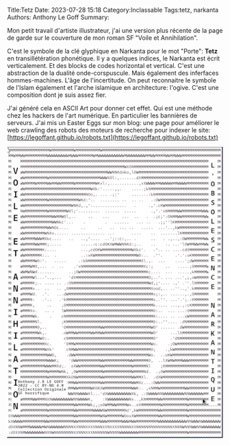 Title:Tetz
Date: 2023-07-28 15:18
Category:Inclassable
Tags:tetz, narkanta
Authors: Anthony Le Goff
Summary:

Mon petit travail d'artiste illustrateur, j'ai une version plus récente de la page de garde sur le couverture de mon roman SF "Voile et Annihilation".

C'est le symbole de la clé glyphique en Narkanta pour le mot "Porte": **Tetz** en transillétération phonétique. Il y a quelques indices, le Narkanta est écrit verticalement. Et des blocks de codes horizontal et vertical. C'est une abstraction de la dualité onde-corspuscule. Mais également des inferfaces hommes-machines. L'âge de l'incertitude. On peut reconnaitre le symbole de l'Islam également et l'arche islamique en architecture: l'ogive. C'est une composition dont je suis assez fier.

J'ai généré cela en ASCII Art pour donner cet effet. Qui est une méthode chez les hackers de l'art numérique. En particulier les bannières de serveurs. J'ai mis un Easter Eggs sur mon blog: une page pour améliorer le web crawling des robots des moteurs de recherche pour indexer le site: [https://legoffant.github.io/robots.txt](https://legoffant.github.io/robots.txt)

![tetz](images/tetz-n1.png)